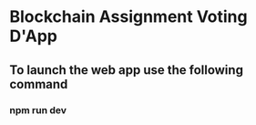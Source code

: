 # Blockchain Assignment Voting D'App
## To launch the web app use the following command
### npm run dev
